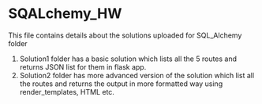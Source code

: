 # SQALchemy_HW
This file contains details about the solutions uploaded for SQL_Alchemy folder
1) Solution1 folder has a basic solution which lists all the 5 routes and returns JSON list for them in flask app.
2) Solution2 folder has more advanced version of the solution which list all the routes and returns the output in more 
formatted way using render_templates, HTML etc. 
